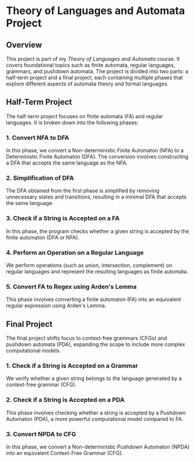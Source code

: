 # Theory of Languages and Automata Project

## Overview

This project is part of my *Theory of Languages and Automata* course. It covers foundational topics such as finite automata, regular languages, grammars, and pushdown automata. The project is divided into two parts: a half-term project and a final project, each containing multiple phases that explore different aspects of automata theory and formal languages.

## Half-Term Project

The half-term project focuses on finite automata (FA) and regular languages. It is broken down into the following phases:

### 1. Convert NFA to DFA
In this phase, we convert a Non-deterministic Finite Automaton (NFA) to a Deterministic Finite Automaton (DFA). The conversion involves constructing a DFA that accepts the same language as the NFA.

### 2. Simplification of DFA
The DFA obtained from the first phase is simplified by removing unnecessary states and transitions, resulting in a minimal DFA that accepts the same language.

### 3. Check if a String is Accepted on a FA
In this phase, the program checks whether a given string is accepted by the finite automaton (DFA or NFA).

### 4. Perform an Operation on a Regular Language
We perform operations (such as union, intersection, complement) on regular languages and represent the resulting languages as finite automata.

### 5. Convert FA to Regex using Arden's Lemma
This phase involves converting a finite automaton (FA) into an equivalent regular expression using Arden's Lemma.

## Final Project

The final project shifts focus to context-free grammars (CFGs) and pushdown automata (PDA), expanding the scope to include more complex computational models.

### 1. Check if a String is Accepted on a Grammar
We verify whether a given string belongs to the language generated by a context-free grammar (CFG).

### 2. Check if a String is Accepted on a PDA
This phase involves checking whether a string is accepted by a Pushdown Automaton (PDA), a more powerful computational model compared to FA.

### 3. Convert NPDA to CFG
In this phase, we convert a Non-deterministic Pushdown Automaton (NPDA) into an equivalent Context-Free Grammar (CFG).
